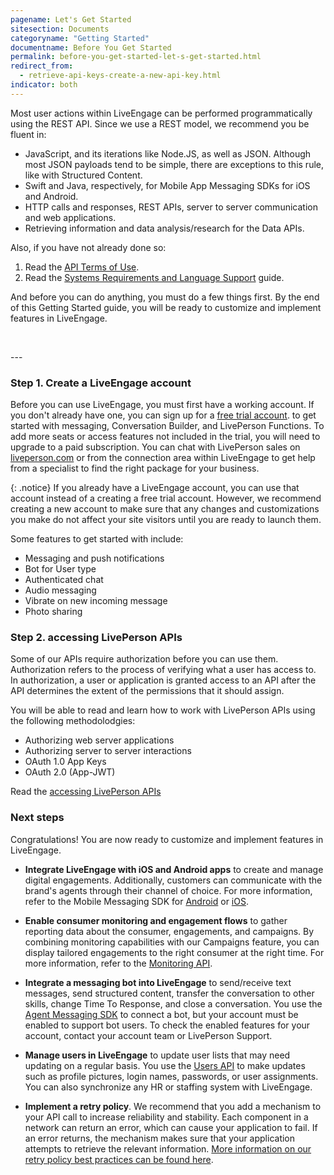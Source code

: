```yaml
---
pagename: Let's Get Started
sitesection: Documents
categoryname: "Getting Started"
documentname: Before You Get Started
permalink: before-you-get-started-let-s-get-started.html
redirect_from:
  - retrieve-api-keys-create-a-new-api-key.html
indicator: both
---
```



Most user actions within LiveEngage can be performed programmatically using the REST API. Since we use a REST model, we recommend you be fluent in:

- JavaScript, and its iterations like Node.JS, as well as JSON. Although most JSON payloads tend to be simple, there are exceptions to this rule, like with Structured Content.
- Swift and Java, respectively, for Mobile App Messaging SDKs for iOS and Android.
- HTTP calls and responses, REST APIs, server to server communication and web applications.
- Retrieving information and data analysis/research for the Data APIs.

Also, if you have not already done so:

1. Read the [API Terms of Use](https://www.liveperson.com/policies/apitou).
2. Read the [Systems Requirements and Language Support](https://knowledge.liveperson.com/admin-settings-system-requirements.html) guide.

And before you can do anything, you must do a few things first. By the end of this Getting Started guide, you will be ready to customize and implement features in LiveEngage.

<p><br></p>
---
<p></p>

### Step 1. Create a LiveEngage account

Before you can use LiveEngage, you must first have a working account. If you don't already have one, you can sign up for a [free trial account](https://developers.liveperson.com/register.html). to get started with messaging, Conversation Builder, and LivePerson Functions.  To add more seats or access features not included in the trial, you will need to upgrade to a paid subscription.  You can chat with LivePerson sales on [liveperson.com](https://www.liveperson.com) or from the connection area within LiveEngage to get help from a specialist to find the right package for your business.

{: .notice}
If you already have a LiveEngage account, you can use that account instead of a creating a free trial account. However, we recommend creating a new account to make sure that any changes and customizations you make do not affect your site visitors until you are ready to launch them.

Some features to get started with include:

- Messaging and push notifications
- Bot for User type
- Authenticated chat
- Audio messaging
- Vibrate on new incoming message
- Photo sharing

### Step 2. accessing LivePerson APIs

Some of our APIs require authorization before you can use them. Authorization refers to the process of verifying what a user has access to. In authorization, a user or application is granted access to an API after the API determines the extent of the permissions that it should assign.

You will be able to read and learn how to work with LivePerson APIs using the following methodolodgies:

- Authorizing web server applications
- Authorizing server to server interactions
- OAuth 1.0 App Keys
- OAuth 2.0 (App-JWT)

Read the [accessing LivePerson APIs](/essential-resources-accessing-liveperson-apis.html)

### Next steps

Congratulations!  You are now ready to customize and implement features in LiveEngage.

- **Integrate LiveEngage with iOS and Android apps** to create and manage digital engagements.  Additionally, customers can communicate with the brand's agents through their channel of choice. For more information, refer to the Mobile Messaging SDK for [Android](mobile-app-messaging-sdk-for-android-overview.html) or [iOS](mobile-app-messaging-sdk-for-ios-overview.html).

- **Enable consumer monitoring and engagement flows** to gather reporting data about the consumer, engagements, and campaigns. By combining monitoring capabilities with our Campaigns feature, you can display tailored engagements to the right consumer at the right time. For more information, refer to the [Monitoring API](monitoring-api-overview.html).

- **Integrate a messaging bot into LiveEngage** to send/receive text messages, send structured content, transfer the conversation to other skills, change Time To Response, and close a conversation. You use the [Agent Messaging SDK](messaging-agent-sdk-overview.html) to connect a bot, but your account must be enabled to support bot users. To check the enabled features for your account, contact your account team or LivePerson Support.

- **Manage users in LiveEngage** to update user lists that may need updating on a regular basis. You use the [Users API](users-api-overview.html) to make updates such as profile pictures, login names, passwords, or user assignments. You can also synchronize any HR or staffing system with LiveEngage.

- **Implement a retry policy**. We recommend that you add a mechanism to your API call to increase reliability and stability. Each component in a network can return an error, which can cause your application to fail.  If an error returns, the mechanism makes sure that your application attempts to retrieve the relevant information. [More information on our retry policy best practices can be found here](retry-and-keepalive-best-practices-overview.html).
